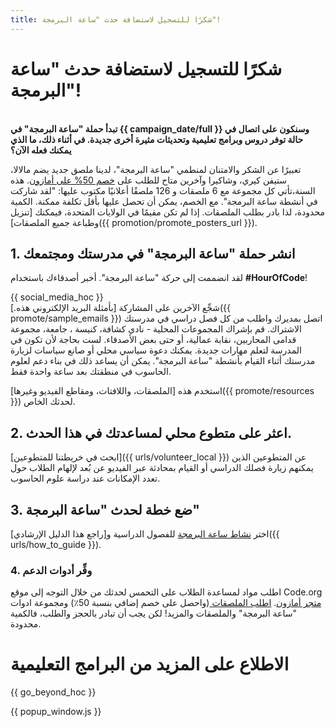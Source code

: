 ```yaml
---
title: شكرًا للتسجيل لاستضافة حدث "ساعة البرمجة"!
---
```


# شكرًا للتسجيل لاستضافة حدث "ساعة البرمجة"!

<br /> **تبدأ حملة "ساعة البرمجة" في {{ campaign_date/full }} وسنكون على اتصال في حالة توفر دروس وبرامج تعليمية وتحديثات مثيرة أخرى جديدة. في أثناء ذلك، ما الذي يمكنك فعله الآن؟**

تعبيرًا عن الشكر والامتنان لمنطمي "ساعة البرمجة"، لدينا ملصق جديد يضم مالالا، ستيفن كيري، وشاكيرا وآخرين متاح للطلب على [خصم 50% على أمازون](https://www.amazon.com/promocode/A3QAYNZUZTSSNQ). هذه السنة،تأتي كل مجموعة مع 6 ملصقات و 126 ملصقًا أعلانيًا مكتوب عليها: "لقد شاركت في أنشطة ساعة البرمجة". مع الخصم، يمكن أن تحصل عليها بأقل تكلفة ممكنة. الكمية محدودة، لذا بادر بطلب الملصقات. إذا لم تكن مقيمًا في الولايات المتحدة، فيمكنك [تنزيل وطباعة جميع الملصقات]({{ promotion/promote_posters_url }}).

## 1. انشر حملة "ساعة البرمجة" في مدرستك ومجتمعك

لقد انضممت إلى حركة "ساعة البرمجة". أخبر أصدقاءك باستخدام **#HourOfCode**!

{{ social_media_hoc }} <br /> شجِّع الآخرين على المشاركة [بأمثلة البريد الإلكتروني هذه.]({{ promote/sample_emails }}) اتصل بمديرك واطلب من كل فصل دراسي في مدرستك الاشتراك. قم بإشراك المجموعات المحلية - نادي كشافة، كنيسة ، جامعة، مجموعة قدامى المحاربين، نقابة عمالية، أو حتى بعض الأصدقاء. لست بحاجة لأن تكون في المدرسة لتعلم مهارات جديدة. يمكنك دعوة سياسي محلي أو صانع سياسات لزيارة مدرستك أثناء القيام بأنشطة "ساعة البرمجة". يمكن أن يساعد ذلك في بناء دعم لعلوم الحاسوب في منطقتك بعد ساعة واحدة فقط.

استخدم هذه [الملصقات، واللافتات، ومقاطع الفيديو وغيرها]({{ promote/resources }}) لحدثك الخاص.

## 2. اعثر على متطوع محلي لمساعدتك في هذا الحدث.

[ابحث في خريطتنا للمتطوعين]({{ urls/volunteer_local }}) عن المتطوعين الذين يمكنهم زيارة فصلك الدراسي أو القيام بمحادثة عبر الفيديو عن بُعد لإلهام الطلاب حول تعدد الإمكانات عند دراسة علوم الحاسوب.

## 3. ضع خطة لحدث "ساعة البرمجة"

اختر [نشاط ساعة البرمجة](https://hourofcode.com/learn) للفصول الدراسية و[راجع هذا الدليل الإرشادي]({{ urls/how_to_guide }}).

### 4. وفِّر أدوات الدعم

اطلب مواد لمساعدة الطلاب على التحمس لحدثك من خلال التوجه إلى موقع Code.org [متجر أمازون](https://www.amazon.com/stores/page/8557B2A6-EBF2-4C9F-95C5-C3256FBA0220). [اطلب الملصقات ](https://www.amazon.com/promocode/A3QAYNZUZTSSNQ) (واحصل على خصم إضافي بنسبة 50٪) ومجموعة ادوات "ساعة البرمجة" والملصقات والمزيد! لكن يجب أن تبادر بالحجز والطلب، فالكمية محدودة.

# الاطلاع على المزيد من البرامج التعليمية

{{ go_beyond_hoc }}

{{ popup_window.js }}